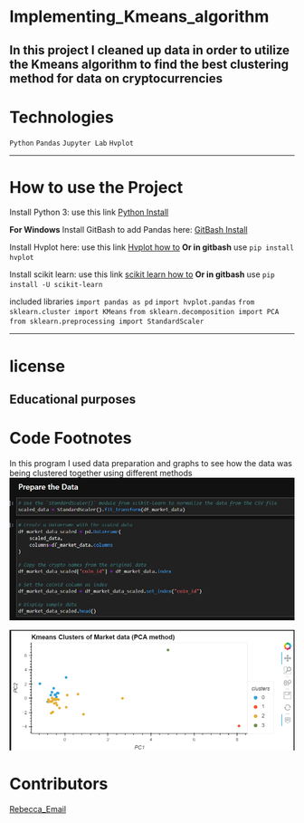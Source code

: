# Implementing_Kmeans_algorithm
In this project I cleaned up data in order to utilize the Kmeans algorithm to find the best clustering method for data on cryptocurrencies
---

# Technologies
`Python`
`Pandas`
`Jupyter Lab`
`Hvplot`

---

# How to use the Project
Install Python 3: use this link  [Python Install](https://www.python.org/)

**For Windows**
Install GitBash to add Pandas here: [GitBash Install](https://gitforwindows.org/) 

Install Hvplot here: use this link [Hvplot how to](https://pypi.org/project/hvplot/)
**Or in gitbash** use `pip install hvplot`

Install scikit learn: use this link [scikit learn how to](https://scikit-learn.org/stable/install.html)
**Or in gitbash** use `pip install -U scikit-learn`

included libraries
`import pandas as pd`
`import hvplot.pandas`
`from sklearn.cluster import KMeans`
`from sklearn.decomposition import PCA`
`from sklearn.preprocessing import StandardScaler`

---
# license
**Educational purposes**
---

# Code Footnotes

In this program I used data preparation and graphs to see how the data was being clustered together using different methods
![Data_Prep](https://github.com/beccabeastly/Implementing_Kmeans_algo/blob/main/data_prep.png)

![PCA_Graph](https://github.com/beccabeastly/Implementing_Kmeans_algo/blob/main/graph_of_data.png)


# Contributors
[Rebecca_Email](beccabeastly@gmail.com)
